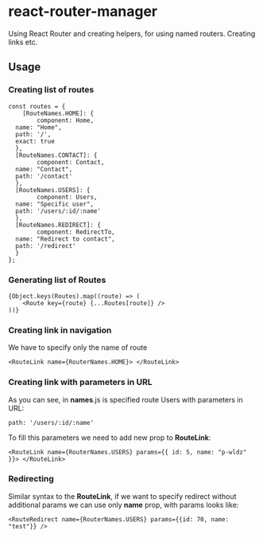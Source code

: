 
# react-router-manager
Using React Router and creating helpers, for using named routers. Creating links etc.

## Usage
### Creating list of routes

    const routes = {  
        [RouteNames.HOME]: {  
            component: Home,  
      name: "Home",  
      path: '/',  
      exact: true  
      },  
      [RouteNames.CONTACT]: {  
            component: Contact,  
      name: "Contact",  
      path: '/contact'  
      },  
      [RouteNames.USERS]: {  
            component: Users,  
      name: "Specific user",  
      path: '/users/:id/:name'  
      },  
      [RouteNames.REDIRECT]: {  
            component: RedirectTo,  
      name: "Redirect to contact",  
      path: '/redirect'  
      }  
    };

### Generating list of Routes

    {Object.keys(Routes).map((route) => (  
        <Route key={route} {...Routes[route]} />  
    ))}

### Creating link in navigation
We have to specify only the name of route

    <RouteLink name={RouterNames.HOME}> </RouteLink>
### Creating link with parameters in URL
As you can see, in **names**.js is specified route Users with parameters in URL:

    path: '/users/:id/:name'
To fill this parameters we need to add new prop to **RouteLink**:

    <RouteLink name={RouterNames.USERS} params={{ id: 5, name: "p-wldz" }}> </RouteLink>

### Redirecting
Similar syntax to the **RouteLink**, if we want to specify redirect without additional params we can use only **name** prop, with params looks like:

    <RouteRedirect name={RouterNames.USERS} params={{id: 70, name: "test"}} />

